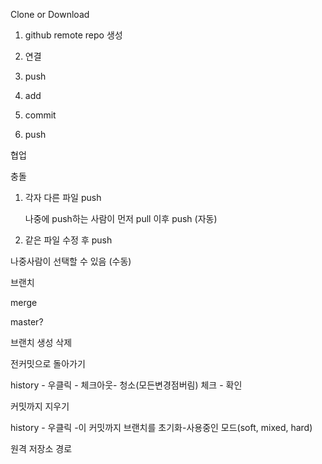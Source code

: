 

Clone or Download



1. github remote repo 생성

2. 연결
3. push



1. add
2. commit
3. push





협업



충돌

1. 각자 다른 파일 push

   나중에 push하는 사람이 먼저 pull 이후 push (자동)
   
2.  같은 파일 수정 후 push

   나중사람이 선택할 수 있음 (수동)



브랜치

merge

master?



브랜치 생성 삭제



전커밋으로 돌아가기

history - 우클릭 - 체크아웃- 청소(모든변경점버림) 체크 - 확인



커밋까지 지우기

history - 우클릭 -이 커밋까지  브랜치를 초기화-사용중인 모드(soft, mixed, hard)







원격 저장소 경로 

